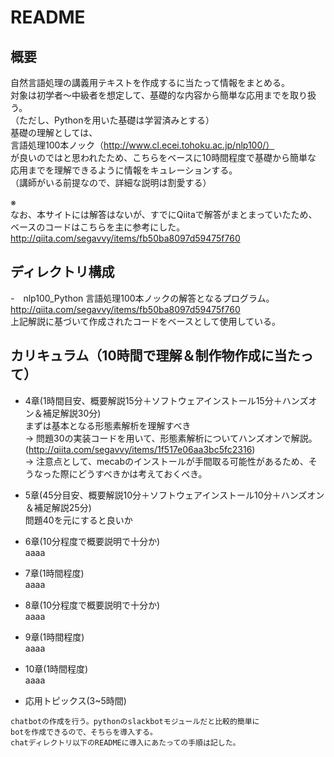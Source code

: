 # README

## 概要
自然言語処理の講義用テキストを作成するに当たって情報をまとめる。  
対象は初学者〜中級者を想定して、基礎的な内容から簡単な応用までを取り扱う。  
（ただし、Pythonを用いた基礎は学習済みとする）  
基礎の理解としては、  
言語処理100本ノック（http://www.cl.ecei.tohoku.ac.jp/nlp100/）  
が良いのではと思われたため、こちらをベースに10時間程度で基礎から簡単な  
応用までを理解できるように情報をキュレーションする。  
（講師がいる前提なので、詳細な説明は割愛する）  

※  
なお、本サイトには解答はないが、すでにQiitaで解答がまとまっていたため、  
ベースのコードはこちらを主に参考にした。  
http://qiita.com/segavvy/items/fb50ba8097d59475f760  

## ディレクトリ構成
-　nlp100_Python
言語処理100本ノックの解答となるプログラム。
http://qiita.com/segavvy/items/fb50ba8097d59475f760  
上記解説に基づいて作成されたコードをベースとして使用している。

## カリキュラム（10時間で理解＆制作物作成に当たって）
- 4章(1時間目安、概要解説15分＋ソフトウェアインストール15分＋ハンズオン＆補足解説30分)  
まずは基本となる形態素解析を理解すべき  
-> 問題30の実装コードを用いて、形態素解析についてハンズオンで解説。(http://qiita.com/segavvy/items/1f517e06aa3bc5fc2316)  
-> 注意点として、mecabのインストールが手間取る可能性があるため、そうなった際にどうすべきかは考えておくべき。

- 5章(45分目安、概要解説10分＋ソフトウェアインストール10分＋ハンズオン＆補足解説25分)     
問題40を元にすると良いか  

- 6章(10分程度で概要説明で十分か)  
aaaa  

- 7章(1時間程度)  
aaaa  

- 8章(10分程度で概要説明で十分か)  
aaaa  

- 9章(1時間程度)  
aaaa  

- 10章(1時間程度)  
aaaa  

- 応用トピックス(3~5時間)  
```
chatbotの作成を行う。pythonのslackbotモジュールだと比較的簡単に
botを作成できるので、そちらを導入する。
chatディレクトリ以下のREADMEに導入にあたっての手順は記した。
```
